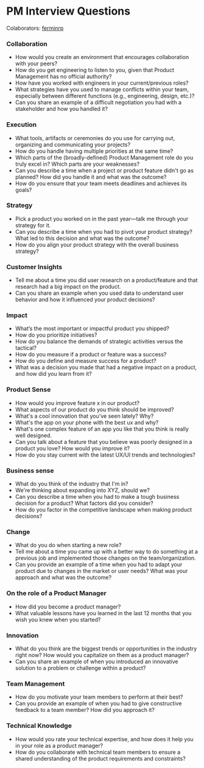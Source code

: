 # PM Interview Questions

Colaborators: [ferminrp](twitter.com/ferminrp)

### Collaboration

- How would you create an environment that encourages collaboration with your peers?
- How do you get engineering to listen to you, given that Product Management has no official authority?
- How have you worked with engineers in your current/previous roles?
- What strategies have you used to manage conflicts within your team, especially between different functions (e.g., engineering, design, etc.)?
- Can you share an example of a difficult negotiation you had with a stakeholder and how you handled it?

### Execution

- What tools, artifacts or ceremonies do you use for carrying out, organizing and communicating your projects?
- How do you handle having multiple priorities at the same time?
- Which parts of the (broadly-defined) Product Management role do you truly excel in? Which parts are your weaknesses?
- Can you describe a time when a project or product feature didn't go as planned? How did you handle it and what was the outcome?
- How do you ensure that your team meets deadlines and achieves its goals?

### Strategy

- Pick a product you worked on in the past year—talk me through your strategy for it.
- Can you describe a time when you had to pivot your product strategy? What led to this decision and what was the outcome?
- How do you align your product strategy with the overall business strategy?

### Customer Insights

- Tell me about a time you did user research on a product/feature and that research had a big impact on the product.
- Can you share an example when you used data to understand user behavior and how it influenced your product decisions?

### Impact

- What’s the most important or impactful product you shipped?
- How do you prioritize initiatives?
- How do you balance the demands of strategic activities versus the tactical?
- How do you measure if a product or feature was a success?
- How do you define and measure success for a product?
- What was a decision you made that had a negative impact on a product, and how did you learn from it?

### Product Sense

- How would you improve feature x in our product?
- What aspects of our product do you think should be improved?
- What's a cool innovation that you've seen lately? Why?
- What's the app on your phone with the best ux and why?
- What's one complex feature of an app you like that you think is really well designed.
- Can you talk about a feature that you believe was poorly designed in a product you love? How would you improve it?
- How do you stay current with the latest UX/UI trends and technologies?

### Business sense

- What do you think of the industry that I'm in?
- We're thinking about expanding into XYZ, should we?
- Can you describe a time when you had to make a tough business decision for a product? What factors did you consider?
- How do you factor in the competitive landscape when making product decisions?

### Change

- What do you do when starting a new role?
- Tell me about a time you came up with a better way to do something at a previous job and implemented those changes on the team/organization.
- Can you provide an example of a time when you had to adapt your product due to changes in the market or user needs? What was your approach and what was the outcome?

### On the role of a Product Manager

- How did you become a product manager?
- What valuable lessons have you learned in the last 12 months that you wish you knew when you started?

### Innovation
- What do you think are the biggest trends or opportunities in the industry right now? How would you capitalize on them as a product manager?
- Can you share an example of when you introduced an innovative solution to a problem or challenge within a product?


### Team Management
- How do you motivate your team members to perform at their best?
- Can you provide an example of when you had to give constructive feedback to a team member? How did you approach it?

### Technical Knowledge
- How would you rate your technical expertise, and how does it help you in your role as a product manager?
- How do you collaborate with technical team members to ensure a shared understanding of the product requirements and constraints?
